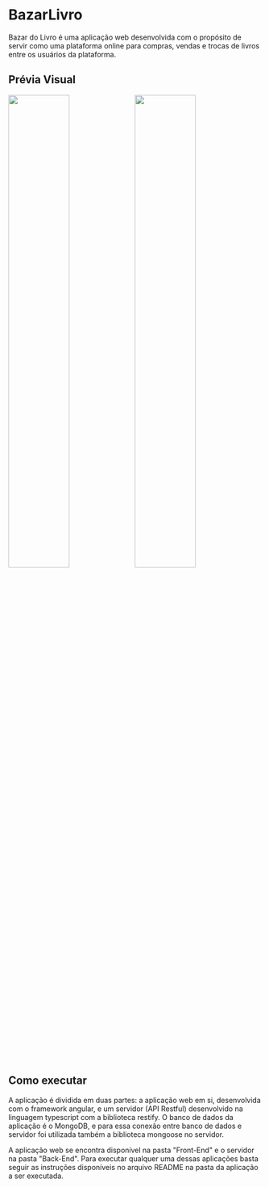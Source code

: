 # BazarLivro

Bazar do Livro é uma aplicação web desenvolvida com o propósito de servir como uma plataforma online para compras, vendas e trocas de livros entre os usuários da plataforma.

<h2> Prévia Visual </h2>

<p>
<img width="49%" src="https://github.com/higorhlg/BazarLivro/src/login"/>
<img width="49%" src="https://github.com/higorhlg/BazarLivro/src/home"/>
</p>

<h2> Como executar </h2>

A aplicação é dividida em duas partes: a aplicação web em si, desenvolvida com o framework angular, e um servidor (API Restful) desenvolvido na linguagem typescript com a biblioteca restify. O banco de dados da aplicação é o MongoDB, e para essa conexão entre banco de dados e servidor foi utilizada também a biblioteca mongoose no servidor.

A aplicação web se encontra disponível na pasta "Front-End" e o servidor na pasta "Back-End". Para executar qualquer uma dessas aplicações basta seguir as instruções disponíveis no arquivo README na pasta da aplicação a ser executada.

